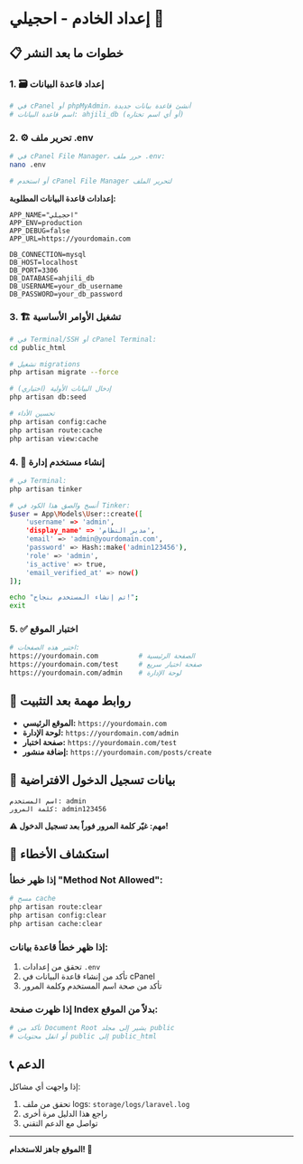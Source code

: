 # إعداد الخادم - احجيلي 🚀

## 📋 خطوات ما بعد النشر

### 1. 🗃️ إعداد قاعدة البيانات

```bash
# في cPanel أو phpMyAdmin، أنشئ قاعدة بيانات جديدة
# اسم قاعدة البيانات: ahjili_db (أو أي اسم تختاره)
```

### 2. ⚙️ تحرير ملف .env

```bash
# في cPanel File Manager، حرر ملف .env:
nano .env

# أو استخدم cPanel File Manager لتحرير الملف
```

**إعدادات قاعدة البيانات المطلوبة:**
```env
APP_NAME="احجيلي"
APP_ENV=production
APP_DEBUG=false
APP_URL=https://yourdomain.com

DB_CONNECTION=mysql
DB_HOST=localhost
DB_PORT=3306
DB_DATABASE=ahjili_db
DB_USERNAME=your_db_username
DB_PASSWORD=your_db_password
```

### 3. 🏗️ تشغيل الأوامر الأساسية

```bash
# في Terminal/SSH أو cPanel Terminal:
cd public_html

# تشغيل migrations
php artisan migrate --force

# إدخال البيانات الأولية (اختياري)
php artisan db:seed

# تحسين الأداء
php artisan config:cache
php artisan route:cache
php artisan view:cache
```

### 4. 👤 إنشاء مستخدم إدارة

```bash
# في Terminal:
php artisan tinker

# أنسخ والصق هذا الكود في Tinker:
$user = App\Models\User::create([
    'username' => 'admin',
    'display_name' => 'مدير النظام',
    'email' => 'admin@yourdomain.com',
    'password' => Hash::make('admin123456'),
    'role' => 'admin',
    'is_active' => true,
    'email_verified_at' => now()
]);

echo "تم إنشاء المستخدم بنجاح!";
exit
```

### 5. ✅ اختبار الموقع

```bash
# اختبر هذه الصفحات:
https://yourdomain.com          # الصفحة الرئيسية
https://yourdomain.com/test     # صفحة اختبار سريع
https://yourdomain.com/admin    # لوحة الإدارة
```

## 🎯 روابط مهمة بعد التثبيت

- **الموقع الرئيسي:** `https://yourdomain.com`
- **لوحة الإدارة:** `https://yourdomain.com/admin`
- **صفحة اختبار:** `https://yourdomain.com/test`
- **إضافة منشور:** `https://yourdomain.com/posts/create`

## 🔐 بيانات تسجيل الدخول الافتراضية

```
اسم المستخدم: admin
كلمة المرور: admin123456
```

**⚠️ مهم: غيّر كلمة المرور فوراً بعد تسجيل الدخول!**

## 🚨 استكشاف الأخطاء

### إذا ظهر خطأ "Method Not Allowed":
```bash
# مسح cache
php artisan route:clear
php artisan config:clear
php artisan cache:clear
```

### إذا ظهر خطأ قاعدة بيانات:
1. تحقق من إعدادات `.env`
2. تأكد من إنشاء قاعدة البيانات في cPanel
3. تأكد من صحة اسم المستخدم وكلمة المرور

### إذا ظهرت صفحة Index بدلاً من الموقع:
```bash
# تأكد من Document Root يشير إلى مجلد public
# أو انقل محتويات public إلى public_html
```

## 📞 الدعم

إذا واجهت أي مشاكل:
1. تحقق من ملف logs: `storage/logs/laravel.log`
2. راجع هذا الدليل مرة أخرى
3. تواصل مع الدعم التقني

---
**الموقع جاهز للاستخدام! 🎉**
